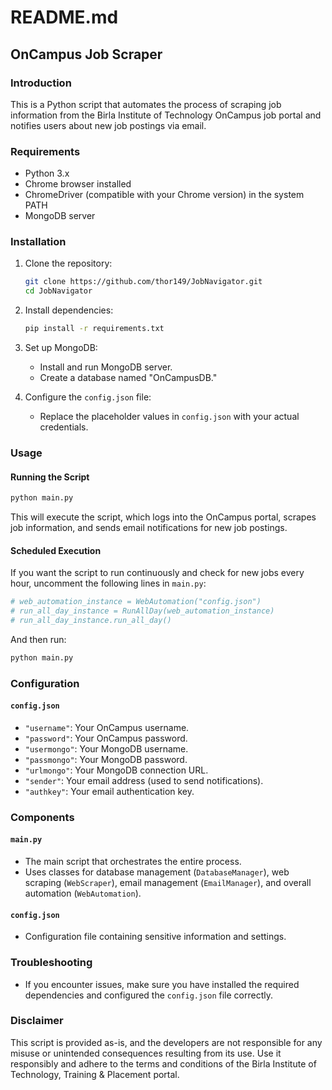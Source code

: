 # README.md

## OnCampus Job Scraper

### Introduction
This is a Python script that automates the process of scraping job information from the Birla Institute of Technology OnCampus job portal and notifies users about new job postings via email.

### Requirements
- Python 3.x
- Chrome browser installed
- ChromeDriver (compatible with your Chrome version) in the system PATH
- MongoDB server

### Installation
1. Clone the repository:
   ```bash
   git clone https://github.com/thor149/JobNavigator.git
   cd JobNavigator
   ```

2. Install dependencies:
   ```bash
   pip install -r requirements.txt
   ```

3. Set up MongoDB:
   - Install and run MongoDB server.
   - Create a database named "OnCampusDB."

4. Configure the `config.json` file:
   - Replace the placeholder values in `config.json` with your actual credentials.

### Usage

#### Running the Script
```bash
python main.py
```

This will execute the script, which logs into the OnCampus portal, scrapes job information, and sends email notifications for new job postings.

#### Scheduled Execution
If you want the script to run continuously and check for new jobs every hour, uncomment the following lines in `main.py`:
```python
# web_automation_instance = WebAutomation("config.json")
# run_all_day_instance = RunAllDay(web_automation_instance)
# run_all_day_instance.run_all_day()
```

And then run:
```bash
python main.py
```

### Configuration

#### `config.json`

- `"username"`: Your OnCampus username.
- `"password"`: Your OnCampus password.
- `"usermongo"`: Your MongoDB username.
- `"passmongo"`: Your MongoDB password.
- `"urlmongo"`: Your MongoDB connection URL.
- `"sender"`: Your email address (used to send notifications).
- `"authkey"`: Your email authentication key.

### Components

#### `main.py`
- The main script that orchestrates the entire process.
- Uses classes for database management (`DatabaseManager`), web scraping (`WebScraper`), email management (`EmailManager`), and overall automation (`WebAutomation`).

#### `config.json`
- Configuration file containing sensitive information and settings.

### Troubleshooting

- If you encounter issues, make sure you have installed the required dependencies and configured the `config.json` file correctly.

### Disclaimer

This script is provided as-is, and the developers are not responsible for any misuse or unintended consequences resulting from its use. Use it responsibly and adhere to the terms and conditions of the Birla Institute of Technology, Training & Placement portal.
